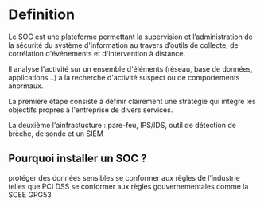 # Definition

Le SOC est une plateforme permettant la supervision et l’administration de la sécurité du système d'information au travers d’outils de collecte, de corrélation d'événements et d'intervention à distance.

Il analyse l'activité sur un ensemble d'éléments (réseau, base de données, applications...) à la recherche d'activité suspect ou de comportements anormaux.

La première étape  consiste à définir clairement une stratégie qui intègre les objectifs propres à l'entreprise de divers services. 

La deuxième l'ainfrastucture : pare-feu, IPS/IDS, outil de détection de brèche, de sonde et un SIEM

## Pourquoi installer un SOC ?

protéger des données sensibles
se conformer aux règles de l’industrie telles que PCI DSS
se conformer aux règles gouvernementales comme la SCEE GPG53

